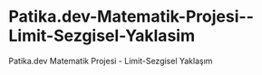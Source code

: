 # Patika.dev-Matematik-Projesi--Limit-Sezgisel-Yaklasim
Patika.dev Matematik Projesi - Limit-Sezgisel Yaklaşım
